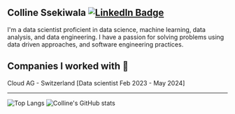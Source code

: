 
<div >
  <h2>Colline Ssekiwala   <a href="https://www.linkedin.com/in/colline-ssekiwala/">
    <img src="https://img.shields.io/badge/LinkedIn-blue?style=for-the-badge&logo=linkedin&logoColor=white" alt="LinkedIn Badge"/>
  </a></h2> 
   <p>I'm a data scientist proficient in data science, machine learning, data analysis, and data engineering. I have a passion for solving problems using data driven approaches, and software engineering practices. 
  </p> 
</div>
<div>
  <h2>Companies I worked with 🏢</h2>
  <p>Cloud AG - Switzerland [Data scientist Feb 2023 - May 2024]</p>
</div>
<hr>
 <div >
   
  ![Top Langs](https://github-readme-stats.vercel.app/api/top-langs/?username=Colline-Ssekiwala&layout=compact) ![Colline's GitHub stats](https://github-readme-stats.vercel.app/api?username=Colline-Ssekiwala&show_icons=true)
</div>


  
  

